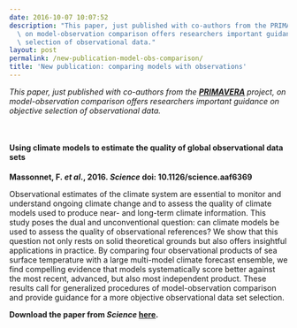 ```yaml
---
date: 2016-10-07 10:07:52
description: "This paper, just published with co-authors from the PRIMAVERA\_project,\
  \ on model-observation comparison offers researchers important guidance on objective\
  \ selection of observational data."
layout: post
permalink: /new-publication-model-obs-comparison/
title: 'New publication: comparing models with observations'
---
```


<p><em>This paper, just published with co-authors from the <strong><a href="https://hrcm.ceda.ac.uk/research/current-projects/primavera/">PRIMAVERA</a> </strong></em><em>project, on model-observation comparison offers researchers important guidance on objective selection of observational data.</em></p>
<p> </p>
<h4><b>Using climate models to estimate the quality of global observational data sets</b><b> </b></h4>
<p><strong>Massonnet, F. <em>et al</em>., 2016. </strong><strong><i>Science</i> doi: 10.1126/science.aaf6369</strong></p>
<p>Observational estimates of the climate system are essential to monitor and understand ongoing climate change and to assess the quality of climate models used to produce near- and long-term climate information. This study poses the dual and unconventional question: can climate models be used to assess the quality of observational references? We show that this question not only rests on solid theoretical grounds but also offers insightful applications in practice. By comparing four observational products of sea surface temperature with a large multi-model climate forecast ensemble, we find compelling evidence that models systematically score better against the most recent, advanced, but also most independent product. These results call for generalized procedures of model-observation comparison and provide guidance for a more objective observational data set selection.</p>
<p><strong>Download the paper from <em>Science</em> <a href="http://science.sciencemag.org/content/354/6311/452">here</a>.</strong></p>
